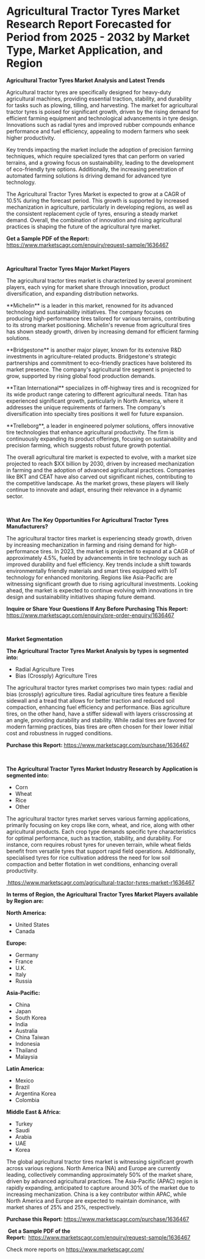 <p><h1>Agricultural Tractor Tyres Market Research Report Forecasted for Period from 2025 -  2032 by Market Type, Market Application, and Region</h1></p><p><strong>Agricultural Tractor Tyres Market Analysis and Latest Trends</strong></p>
<p><p>Agricultural tractor tyres are specifically designed for heavy-duty agricultural machines, providing essential traction, stability, and durability for tasks such as plowing, tilling, and harvesting. The market for agricultural tractor tyres is poised for significant growth, driven by the rising demand for efficient farming equipment and technological advancements in tyre design. Innovations such as radial tyres and improved rubber compounds enhance performance and fuel efficiency, appealing to modern farmers who seek higher productivity.</p><p>Key trends impacting the market include the adoption of precision farming techniques, which require specialized tyres that can perform on varied terrains, and a growing focus on sustainability, leading to the development of eco-friendly tyre options. Additionally, the increasing penetration of automated farming solutions is driving demand for advanced tyre technology.</p><p>The Agricultural Tractor Tyres Market is expected to grow at a CAGR of 10.5% during the forecast period. This growth is supported by increased mechanization in agriculture, particularly in developing regions, as well as the consistent replacement cycle of tyres, ensuring a steady market demand. Overall, the combination of innovation and rising agricultural practices is shaping the future of the agricultural tyre market.</p></p>
<p><strong>Get a Sample PDF of the Report:&nbsp;</strong> <a href="https://www.marketscagr.com/enquiry/request-sample/1636467?utm_campaign=2461&utm_medium=2&utm_source=Github&utm_content=ia&utm_term=23032025&utm_id=agricultural-tractor-tyres">https://www.marketscagr.com/enquiry/request-sample/1636467</a></p>
<p>&nbsp;</p>
<p><strong>Agricultural Tractor Tyres Major Market Players</strong></p>
<p><p>The agricultural tractor tires market is characterized by several prominent players, each vying for market share through innovation, product diversification, and expanding distribution networks. </p><p>**Michelin** is a leader in this market, renowned for its advanced technology and sustainability initiatives. The company focuses on producing high-performance tires tailored for various terrains, contributing to its strong market positioning. Michelin's revenue from agricultural tires has shown steady growth, driven by increasing demand for efficient farming solutions.</p><p>**Bridgestone** is another major player, known for its extensive R&D investments in agriculture-related products. Bridgestone's strategic partnerships and commitment to eco-friendly practices have bolstered its market presence. The company's agricultural tire segment is projected to grow, supported by rising global food production demands.</p><p>**Titan International** specializes in off-highway tires and is recognized for its wide product range catering to different agricultural needs. Titan has experienced significant growth, particularly in North America, where it addresses the unique requirements of farmers. The company's diversification into specialty tires positions it well for future expansion.</p><p>**Trelleborg**, a leader in engineered polymer solutions, offers innovative tire technologies that enhance agricultural productivity. The firm is continuously expanding its product offerings, focusing on sustainability and precision farming, which suggests robust future growth potential.</p><p>The overall agricultural tire market is expected to evolve, with a market size projected to reach $XX billion by 2030, driven by increased mechanization in farming and the adoption of advanced agricultural practices. Companies like BKT and CEAT have also carved out significant niches, contributing to the competitive landscape. As the market grows, these players will likely continue to innovate and adapt, ensuring their relevance in a dynamic sector.</p></p>
<p>&nbsp;</p>
<p><strong>What Are The Key Opportunities For Agricultural Tractor Tyres Manufacturers?</strong></p>
<p><p>The agricultural tractor tires market is experiencing steady growth, driven by increasing mechanization in farming and rising demand for high-performance tires. In 2023, the market is projected to expand at a CAGR of approximately 4.5%, fueled by advancements in tire technology such as improved durability and fuel efficiency. Key trends include a shift towards environmentally friendly materials and smart tires equipped with IoT technology for enhanced monitoring. Regions like Asia-Pacific are witnessing significant growth due to rising agricultural investments. Looking ahead, the market is expected to continue evolving with innovations in tire design and sustainability initiatives shaping future demand.</p></p>
<p><strong>Inquire or Share Your Questions If Any Before Purchasing This Report:</strong> <a href="https://www.marketscagr.com/enquiry/pre-order-enquiry/1636467?utm_campaign=2461&utm_medium=2&utm_source=Github&utm_content=ia&utm_term=23032025&utm_id=agricultural-tractor-tyres">https://www.marketscagr.com/enquiry/pre-order-enquiry/1636467</a></p>
<p>&nbsp;</p>
<p><strong>Market Segmentation</strong></p>
<p><strong>The Agricultural Tractor Tyres Market Analysis by types is segmented into:</strong></p>
<p><ul><li>Radial Agriculture Tires</li><li>Bias (Crossply) Agriculture Tires</li></ul></p>
<p><p>The agricultural tractor tyres market comprises two main types: radial and bias (crossply) agriculture tires. Radial agriculture tires feature a flexible sidewall and a tread that allows for better traction and reduced soil compaction, enhancing fuel efficiency and performance. Bias agriculture tires, on the other hand, have a stiffer sidewall with layers crisscrossing at an angle, providing durability and stability. While radial tires are favored for modern farming practices, bias tires are often chosen for their lower initial cost and robustness in rugged conditions.</p></p>
<p><strong>Purchase this Report:&nbsp;</strong><a href="https://www.marketscagr.com/purchase/1636467?utm_campaign=2461&utm_medium=2&utm_source=Github&utm_content=ia&utm_term=23032025&utm_id=agricultural-tractor-tyres">https://www.marketscagr.com/purchase/1636467</a></p>
<p>&nbsp;</p>
<p><strong>The Agricultural Tractor Tyres Market Industry Research by Application is segmented into:</strong></p>
<p><ul><li>Corn</li><li>Wheat</li><li>Rice</li><li>Other</li></ul></p>
<p><p>The agricultural tractor tyres market serves various farming applications, primarily focusing on key crops like corn, wheat, and rice, along with other agricultural products. Each crop type demands specific tyre characteristics for optimal performance, such as traction, stability, and durability. For instance, corn requires robust tyres for uneven terrain, while wheat fields benefit from versatile tyres that support rapid field operations. Additionally, specialised tyres for rice cultivation address the need for low soil compaction and better flotation in wet conditions, enhancing overall productivity.</p></p>
<p><a href="https://www.marketscagr.com/agricultural-tractor-tyres-market-r1636467?utm_campaign=2461&utm_medium=2&utm_source=Github&utm_content=ia&utm_term=23032025&utm_id=agricultural-tractor-tyres">&nbsp;https://www.marketscagr.com/agricultural-tractor-tyres-market-r1636467</a></p>
<p><strong>In terms of Region, the Agricultural Tractor Tyres Market Players available by Region are:</strong></p>
<p>
    <p> <strong> North America: </strong>
        <ul>
            <li>United States</li>
            <li>Canada</li>
        </ul>
        </p> 
    <p> <strong> Europe: </strong>
        <ul>
            <li>Germany</li>
            <li>France</li>
            <li>U.K.</li>
            <li>Italy</li>
            <li>Russia</li>
        </ul>
        </p> 
    <p> <strong> Asia-Pacific: </strong>
        <ul>
            <li>China</li>
            <li>Japan</li>
            <li>South Korea</li>
            <li>India</li>
            <li>Australia</li>
            <li>China Taiwan</li>
            <li>Indonesia</li>
            <li>Thailand</li>
            <li>Malaysia</li>
        </ul>
        </p> 
    <p> <strong> Latin America: </strong>
        <ul>
            <li>Mexico</li>
            <li>Brazil</li>
            <li>Argentina Korea</li>
            <li>Colombia</li>
        </ul>
        </p> 
    <p> <strong> Middle East & Africa: </strong>
        <ul>
            <li>Turkey</li>
            <li>Saudi</li>
            <li>Arabia</li>
            <li>UAE</li>
            <li>Korea</li>
        </ul>
    </p>
    </p>
<p><p>The global agricultural tractor tires market is witnessing significant growth across various regions. North America (NA) and Europe are currently leading, collectively commanding approximately 50% of the market share, driven by advanced agricultural practices. The Asia-Pacific (APAC) region is rapidly expanding, anticipated to capture around 30% of the market due to increasing mechanization. China is a key contributor within APAC, while North America and Europe are expected to maintain dominance, with market shares of 25% and 25%, respectively.</p></p>
<p><strong>Purchase this Report: </strong><a href="https://www.marketscagr.com/purchase/1636467?utm_campaign=2461&utm_medium=2&utm_source=Github&utm_content=ia&utm_term=23032025&utm_id=agricultural-tractor-tyres">https://www.marketscagr.com/purchase/1636467</a></p>
<p>&nbsp;<strong>Get a Sample PDF of the Report:&nbsp;&nbsp;</strong><a href="https://www.marketscagr.com/enquiry/request-sample/1636467?utm_campaign=2461&utm_medium=2&utm_source=Github&utm_content=ia&utm_term=23032025&utm_id=agricultural-tractor-tyres">https://www.marketscagr.com/enquiry/request-sample/1636467</a></p>
<p><strong></strong></p>
<p>Check more reports on <a href="https://www.marketscagr.com/?utm_campaign=2461&utm_medium=2&utm_source=Github&utm_content=ia&utm_term=23032025&utm_id=agricultural-tractor-tyres">https://www.marketscagr.com/</a></p>
